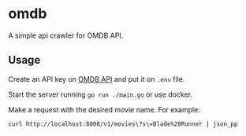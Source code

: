 # omdb

A simple api crawler for OMDB API.

## Usage

Create an API key on [OMDB API](https://www.omdbapi.com/apikey.aspx) and put it
on `.env` file.

Start the server running `go run ./main.go` or use docker.

Make a request with the desired movie name. For example:

```sh
curl http://localhost:8008/v1/movies\?s\=Blade%20Runner | json_pp
```
